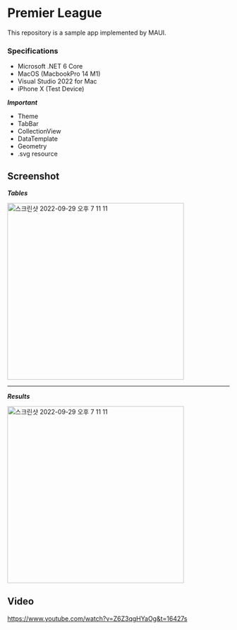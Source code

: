 # Premier League
This repository is a sample app implemented by MAUI.

### Specifications
- Microsoft .NET 6 Core
- MacOS (MacbookPro 14 M1)
- Visual Studio 2022 for Mac
- iPhone X (Test Device)

___Important___
- Theme
- TabBar
- CollectionView
- DataTemplate
- Geometry
- .svg resource

## Screenshot
___Tables___

<img width="400" alt="스크린샷 2022-09-29 오후 7 11 11" src="https://user-images.githubusercontent.com/52397976/193004770-75654ac4-ab56-4f4d-bd63-416110b94b18.png">

------

___Results___

<img width="400" alt="스크린샷 2022-09-29 오후 7 11 11" src="https://user-images.githubusercontent.com/52397976/193004945-4a76f3e2-3583-47e7-aef3-3dc10a265d3e.png">

## Video

https://www.youtube.com/watch?v=Z6Z3qgHYaOg&t=16427s
